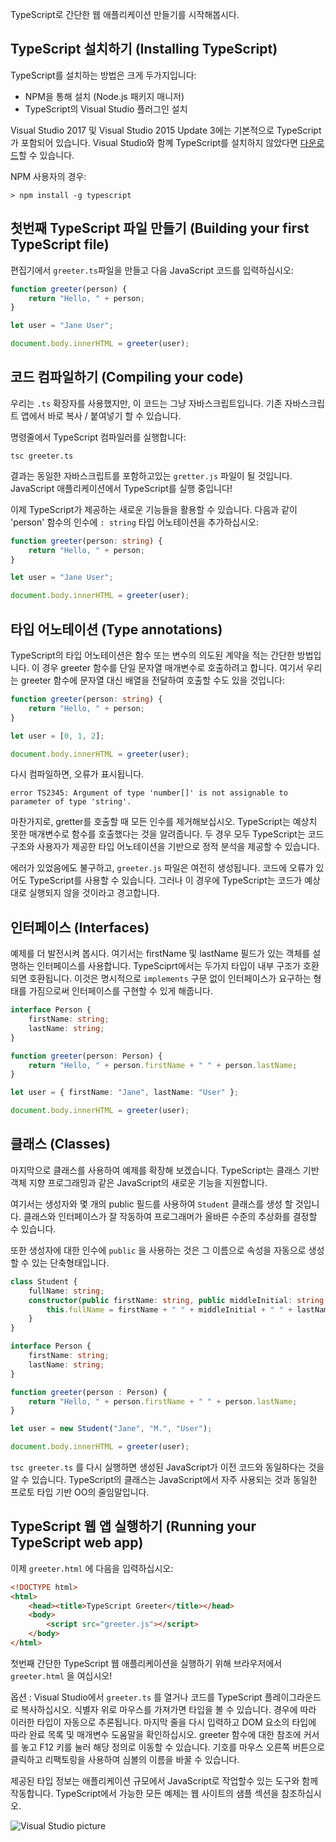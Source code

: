 TypeScript로 간단한 웹 애플리케이션 만들기를 시작해봅시다.

## TypeScript 설치하기 (Installing TypeScript)

TypeScript를 설치하는 방법은 크게 두가지입니다:

-   NPM을 통해 설치 (Node.js 패키지 매니저)
-   TypeScript의 Visual Studio 플러그인 설치

Visual Studio 2017 및 Visual Studio 2015 Update 3에는 기본적으로 TypeScript가 포함되어 있습니다.
Visual Studio와 함꼐 TypeScript를 설치하지 않았다면 [다운로드](#download-links)할 수 있습니다.

NPM 사용자의 경우:

```shell
> npm install -g typescript
```

## 첫번째 TypeScript 파일 만들기 (Building your first TypeScript file)

편집기에서 `greeter.ts`파일을 만들고 다음 JavaScript 코드를 입력하십시오:

```ts
function greeter(person) {
    return "Hello, " + person;
}

let user = "Jane User";

document.body.innerHTML = greeter(user);
```

## 코드 컴파일하기 (Compiling your code)

우리는 `.ts` 확장자를 사용했지만, 이 코드는 그냥 자바스크립트입니다.
기존 자바스크립트 앱에서 바로 복사 / 붙여넣기 할 수 있습니다.

명령줄에서 TypeScript 컴파일러를 실행합니다:

```shell
tsc greeter.ts
```

결과는 동일한 자바스크립트를 포함하고있는 `gretter.js` 파일이 될 것입니다.
JavaScript 애플리케이션에서 TypeScript를 실행 중입니다!

이제 TypeScript가 제공하는 새로운 기능들을 활용할 수 있습니다.
다음과 같이 'person' 함수의 인수에 `: string` 타입 어노테이션을 추가하십시오:

```ts
function greeter(person: string) {
    return "Hello, " + person;
}

let user = "Jane User";

document.body.innerHTML = greeter(user);
```

## 타입 어노테이션 (Type annotations)

TypeScript의 타입 어노테이션은 함수 또는 변수의 의도된 계약을 적는 간단한 방법입니다.
이 경우 greeter 함수를 단일 문자열 매개변수로 호출하려고 합니다.
여기서 우리는 greeter 함수에 문자열 대신 배열을 전달하여 호출할 수도 있을 것입니다:

```ts
function greeter(person: string) {
    return "Hello, " + person;
}

let user = [0, 1, 2];

document.body.innerHTML = greeter(user);
```

다시 컴파일하면, 오류가 표시됩니다.

```shell
error TS2345: Argument of type 'number[]' is not assignable to parameter of type 'string'.
```

마찬가지로, gretter를 호출할 때 모든 인수를 제거해보십시오.
TypeScript는 예상치 못한 매개변수로 함수를 호출했다는 것을 알려줍니다.
두 경우 모두 TypeScript는 코드 구조와 사용자가 제공한 타입 어노테이션을 기반으로 정적 분석을 제공할 수 있습니다.

에러가 있었음에도 불구하고, `greeter.js` 파일은 여전히 생성됩니다.
코드에 오류가 있어도 TypeScript를 사용할 수 있습니다. 그러나 이 경우에 TypeScript는 코드가 예상대로 실행되지 않을 것이라고 경고합니다.

## 인터페이스 (Interfaces)

예제를 더 발전시켜 봅시다. 여기서는 firstName 및 lastName 필드가 있는 객체를 설명하는 인터페이스를 사용합니다.
TypeSciprt에서는 두가지 타입이 내부 구조가 호환되면 호환됩니다.
이것은 명시적으로 `implements` 구문 없이 인터페이스가 요구하는 형태를 가짐으로써 인터페이스를 구현할 수 있게 해줍니다.

```ts
interface Person {
    firstName: string;
    lastName: string;
}

function greeter(person: Person) {
    return "Hello, " + person.firstName + " " + person.lastName;
}

let user = { firstName: "Jane", lastName: "User" };

document.body.innerHTML = greeter(user);
```

## 클래스 (Classes)

마지막으로 클래스를 사용하여 예제를 확장해 보겠습니다.
TypeScript는 클래스 기반 객체 지향 프로그래밍과 같은 JavaScript의 새로운 기능을 지원합니다.

여기서는 생성자와 몇 개의 public 필드를 사용하여 `Student` 클래스를 생성 할 것입니다.
클래스와 인터페이스가 잘 작동하여 프로그래머가 올바른 수준의 추상화를 결정할 수 있습니다.

또한 생성자에 대한 인수에 `public` 을 사용하는 것은 그 이름으로 속성을 자동으로 생성 할 수 있는 단축형태입니다.

```ts
class Student {
    fullName: string;
    constructor(public firstName: string, public middleInitial: string, public lastName: string) {
        this.fullName = firstName + " " + middleInitial + " " + lastName;
    }
}

interface Person {
    firstName: string;
    lastName: string;
}

function greeter(person : Person) {
    return "Hello, " + person.firstName + " " + person.lastName;
}

let user = new Student("Jane", "M.", "User");

document.body.innerHTML = greeter(user);
```

`tsc greeter.ts` 를 다시 실행하면 생성된 JavaScript가 이전 코드와 동일하다는 것을 알 수 있습니다.
TypeScript의 클래스는 JavaScript에서 자주 사용되는 것과 동일한 프로토 타입 기반 OO의 줄임말입니다.

## TypeScript 웹 앱 실행하기 (Running your TypeScript web app)

이제 `greeter.html` 에 다음을 입력하십시오:

```html
<!DOCTYPE html>
<html>
    <head><title>TypeScript Greeter</title></head>
    <body>
        <script src="greeter.js"></script>
    </body>
</html>
```

첫번째 간단한 TypeScript 웹 애플리케이션을 실행하기 위해 브라우저에서 `greeter.html` 을 여십시오!

옵션 : Visual Studio에서 `greeter.ts` 를 열거나 코드를 TypeScript 플레이그라운드로 복사하십시오.
식별자 위로 마우스를 가져가면 타입을 볼 수 있습니다.
경우에 따라 이러한 타입이 자동으로 추론됩니다.
마지막 줄을 다시 입력하고 DOM 요소의 타입에 따라 완료 목록 및 매개변수 도움말을 확인하십시오.
greeter 함수에 대한 참조에 커서를 놓고 F12 키를 눌러 해당 정의로 이동할 수 있습니다.
기호를 마우스 오른쪽 버튼으로 클릭하고 리팩토링을 사용하여 심볼의 이름을 바꿀 수 있습니다.

제공된 타입 정보는 애플리케이션 규모에서 JavaScript로 작업할수 있는 도구와 함께 작동합니다.
TypeScript에서 가능한 모든 예제는 웹 사이트의 샘플 섹션을 참조하십시오.

![Visual Studio picture](https://www.typescriptlang.org/assets/images/docs/greet_person.png)
